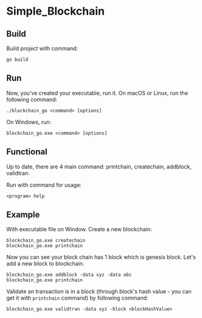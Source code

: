 # Simple_Blockchain

## Build
Build project with command: 
```
go build
```
## Run
Now, you’ve created your executable, run it. 
On macOS or Linux, run the following command:
```
./blockchain_go <command> [options]
```
On Windows, run:
```
blockchain_go.exe <command> [options]
```

## Functional
Up to date, there are 4 main command: printchain, createchain, addblock, validtran.

Run with command for usage:
```
<program> help
```

## Example
With executable file on Window. Create a new blockchain:
```
blockchain_go.exe createchain
blockchain_go.exe printchain
```
Now you can see your block chain has 1 block which is genesis block.
Let's add a new block to blockchain.
```
blockchain_go.exe addblock -data xyz -data abc
blockchain_go.exe printchain
```
Validate an transaction is in a block (through block's hash value - you can get it with `printchain` command) by following command:
```
blockchain_go.exe validtran -data xyz -block <blockHashValue>
```

